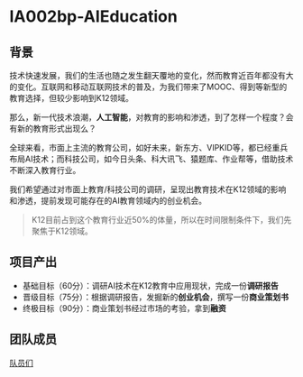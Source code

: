 # IA002bp-AIEducation

## 背景

技术快速发展，我们的生活也随之发生翻天覆地的变化，然而教育近百年都没有大的变化。互联网和移动互联网技术的普及，为我们带来了MOOC、得到等新型的教育选择，但较少影响到K12领域。

那么，新一代技术浪潮，**人工智能**，对教育的影响和渗透，到了怎样一个程度？会有新的教育形式出现么？

全球来看，市面上主流的教育公司，如好未来，新东方、VIPKID等，都已经重兵布局AI技术；而科技公司，如今日头条、科大讯飞、猿题库、作业帮等，借助技术不断深入教育行业。

我们希望通过对市面上教育/科技公司的调研，呈现出教育技术在K12领域的影响和渗透，提前发现可能存在的AI教育领域内的创业机会。

> K12目前占到这个教育行业近50%的体量，所以在时间限制条件下，我们先聚焦于K12领域。

## 项目产出

- 基础目标（60分）：调研AI技术在K12教育中应用现状，完成一份**调研报告**
- 晋级目标（75分）：根据调研报告，发掘新的**创业机会**，撰写一份**商业策划书**
- 终极目标（90分）：商业策划书经过市场的考验，拿到**融资**

## 团队成员

[队员们](teamMemeber.md)
